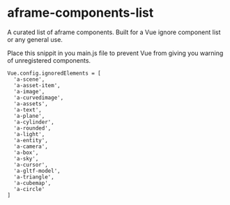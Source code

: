 # aframe-components-list
A curated list of aframe components. Built for a Vue ignore component list or any general use.

Place this snippit in you main.js file to prevent Vue from giving you warning of unregistered components.
```
Vue.config.ignoredElements = [
  'a-scene',
  'a-asset-item',
  'a-image',
  'a-curvedimage',
  'a-assets',
  'a-text',
  'a-plane',
  'a-cylinder',
  'a-rounded',
  'a-light',
  'a-entity',
  'a-camera',
  'a-box',
  'a-sky',
  'a-cursor',
  'a-gltf-model',
  'a-triangle',
  'a-cubemap',
  'a-circle'
]
```

